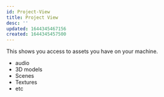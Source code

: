 ```yaml
---
id: Project-View
title: Project View
desc: ''
updated: 1644345467156
created: 1644345457500
---
```


This shows you access to assets you have on your machine. 
- audio
- 3D models
- Scenes
- Textures
- etc
